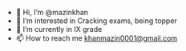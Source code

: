 - 👋 Hi, I’m @mazinkhan
- 👀 I’m interested in Cracking exams, being topper
- 🌱 I’m currently in IX grade
- 📫 How to reach me khanmazin0001@gmail.com

<!---
mazinkhan/mazinkhan is a ✨ special ✨ repository because its `README.md` (this file) appears on your GitHub profile.
You can click the Preview link to take a look at your changes.
--->

